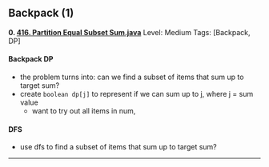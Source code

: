  
 
 
## Backpack (1)
**0. [416. Partition Equal Subset Sum.java](https://github.com/awangdev/LintCode/blob/master/Java/416.%20Partition%20Equal%20Subset%20Sum.java)**      Level: Medium      Tags: [Backpack, DP]
      
#### Backpack DP
- the problem turns into: can we find a subset of items that sum up to target sum?
- create `boolean dp[j]` to represent if we can sum up to j, where j = sum value
  - want to try out all items in num, 

#### DFS
- use dfs to find a subset of items that sum up to target sum?



---

